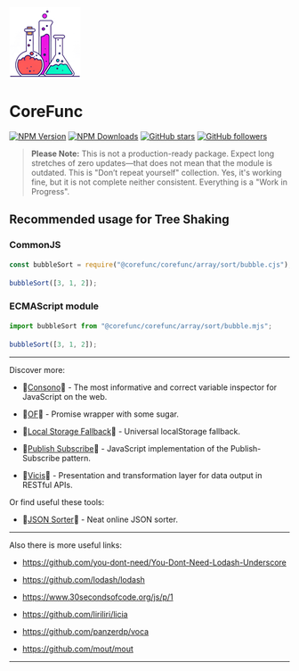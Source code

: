 ![CoreFunc](docs/img/logo_128.png?raw=true "CoreFunc")

# CoreFunc

[![NPM Version](https://img.shields.io/npm/v/@corefunc/corefunc.svg?style=flat)]()
[![NPM Downloads](https://img.shields.io/npm/dt/@corefunc/corefunc.svg?style=flat)]()
[![GitHub stars](https://img.shields.io/github/stars/corefunc/corefunc.svg?style=social&label=Star)](https://github.com/corefunc/corefunc)
[![GitHub followers](https://img.shields.io/github/followers/r37r0m0d3l.svg?style=social&label=Follow)](https://github.com/r37r0m0d3l)

> **Please Note:** This is not a production-ready package. Expect long stretches of zero updates—that does not mean that the module is outdated. This is "Don’t repeat yourself" collection. Yes, it's working fine, but it is not complete neither consistent. Everything is a "Work in Progress".

## Recommended usage for Tree Shaking

### CommonJS

```javascript
const bubbleSort = require("@corefunc/corefunc/array/sort/bubble.cjs");

bubbleSort([3, 1, 2]);
```

### ECMAScript module

```javascript
import bubbleSort from "@corefunc/corefunc/array/sort/bubble.mjs";

bubbleSort([3, 1, 2]);
```

---

Discover more:

- 🔎[Consono](https://consono.js.org)🔎 -
  The most informative and correct variable inspector for JavaScript on the web.

- 🌠[OF](https://of.js.org)🌠 - Promise wrapper with some sugar.

- 🔩[Local Storage Fallback](https://github.com/r37r0m0d3l/fallback-local-storage)🔩 -
  Universal localStorage fallback.

- 🔄[Publish Subscribe](https://publish-subscribe.js.org)🔄 -
  JavaScript implementation of the Publish-Subscribe pattern.

- 🧰[Vicis](https://vicis.js.org)🧰 - Presentation and transformation layer for data output in RESTful APIs.

Or find useful these tools:

- 🧾[JSON Sorter](https://r37r0m0d3l.github.io/json_sort)🧾 - Neat online JSON sorter.

---

Also there is more useful links:

- https://github.com/you-dont-need/You-Dont-Need-Lodash-Underscore

- https://github.com/lodash/lodash

- https://www.30secondsofcode.org/js/p/1

- https://github.com/liriliri/licia

- https://github.com/panzerdp/voca

- https://github.com/mout/mout

---
